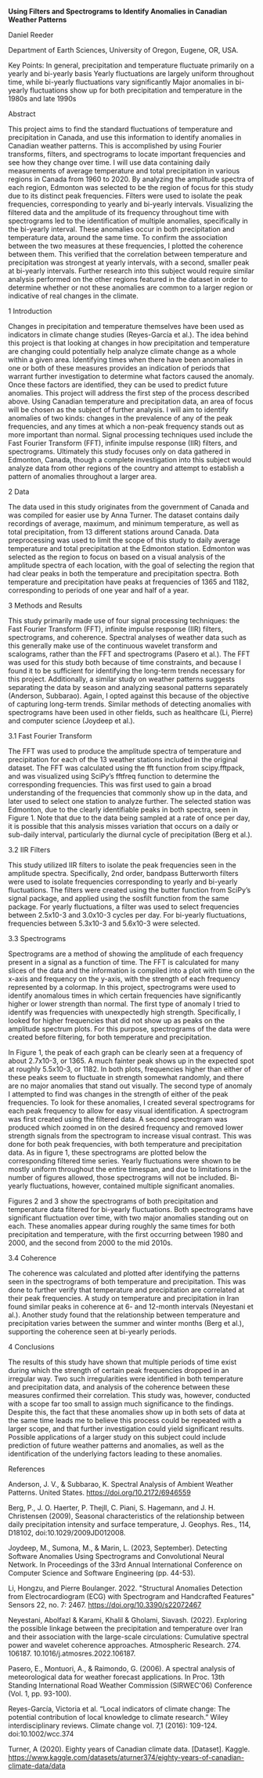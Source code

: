 **Using Filters and Spectrograms to Identify Anomalies in Canadian Weather Patterns**

Daniel Reeder

Department of Earth Sciences, University of Oregon, Eugene, OR, USA.

Key Points:
In general, precipitation and temperature fluctuate primarily on a yearly and bi-yearly basis
Yearly fluctuations are largely uniform throughout time, while bi-yearly fluctuations vary significantly
Major anomalies in bi-yearly fluctuations show up for both precipitation and temperature in the 1980s and late 1990s















Abstract

This project aims to find the standard fluctuations of temperature and precipitation in   Canada, and use this information to identify anomalies in Canadian weather patterns. This is accomplished by using Fourier transforms, filters, and spectrograms to locate important frequencies and see how they change over time. I will use data containing daily measurements of average temperature and total precipitation in various regions in Canada from 1960 to 2020. By analyzing the amplitude spectra of each region, Edmonton was selected to be the region of focus for this study due to its distinct peak frequencies. Filters were used to isolate the peak frequencies, corresponding to yearly and bi-yearly intervals. Visualizing the filtered data and the amplitude of its frequency throughout time with spectrograms led to the identification of multiple anomalies, specifically in the bi-yearly interval. These anomalies occur in both precipitation and temperature data, around the same time. To confirm the association between the two measures at these frequencies, I plotted the coherence between them. This verified that the correlation between temperature and precipitation was strongest at yearly intervals, with a second, smaller peak at bi-yearly intervals. Further research into this subject would require similar analysis performed on the other regions featured in the dataset in order to determine whether or not these anomalies are common to a larger region or indicative of real changes in the climate.

1 Introduction
	
  Changes in precipitation and temperature themselves have been used as indicators in climate change studies (Reyes-García et al.). The idea behind this project is that looking at changes in how precipitation and temperature are changing could potentially help analyze climate change as a whole within a given area. Identifying times when there have been anomalies in one or both of these measures provides an indication of periods that warrant further investigation to determine what factors caused the anomaly. Once these factors are identified, they can be used to predict future anomalies.
This project will address the first step of the process described above. Using Canadian temperature and precipitation data, an area of focus will be chosen as the subject of further analysis. I will aim to identify anomalies of two kinds: changes in the prevalence of any of the peak frequencies, and any times at which a non-peak frequency stands out as more important than normal. Signal processing techniques used include the Fast Fourier Transform (FFT), infinite impulse response (IIR) filters, and spectrograms. Ultimately this study focuses only on data gathered in Edmonton, Canada, though a complete investigation into this subject would analyze data from other regions of the country and attempt to establish a pattern of anomalies throughout a larger area.

2 Data
	
  The data used in this study originates from the government of Canada and was compiled for easier use by Anna Turner. The dataset contains daily recordings of average, maximum, and minimum temperature, as well as total precipitation, from 13 different stations around Canada.
Data preprocessing was used to limit the scope of this study to daily average temperature and total precipitation at the Edmonton station. Edmonton was selected as the region to focus on based on a visual analysis of the amplitude spectra of each location, with the goal of selecting the region that had clear peaks in both the temperature and precipitation spectra. Both temperature and precipitation have peaks at frequencies of 1365 and 1182, corresponding to periods of one year and half of a year. 


3 Methods and Results

  This study primarily made use of four signal processing techniques: the Fast Fourier Transform (FFT), infinite impulse response (IIR) filters, spectrograms, and coherence. Spectral analyses of weather data such as this generally make use of the continuous wavelet transform and scalograms, rather than the FFT and spectrograms (Pasero et al.). The FFT was used for this study both because of time constraints, and because I found it to be sufficient for identifying the long-term trends necessary for this project. Additionally, a similar study on weather patterns suggests separating the data by season and analyzing seasonal patterns separately (Anderson, Subbarao). Again, I opted against this because of the objective of capturing long-term trends. Similar methods of detecting anomalies with spectrograms have been used in other fields, such as healthcare (Li, Pierre) and computer science (Joydeep et al.).

3.1 Fast Fourier Transform

  The FFT was used to produce the amplitude spectra of temperature and precipitation for each of the 13 weather stations included in the original dataset. The FFT was calculated using the fft function from scipy.fftpack, and was visualized using SciPy’s fftfreq function to determine the corresponding frequencies. This was first used to gain a broad understanding of the frequencies that commonly show up in the data, and later used to select one station to analyze further. The selected station was Edmonton, due to the clearly identifiable peaks in both spectra, seen in Figure 1. Note that due to the data being sampled at a rate of once per day, it is possible that this analysis misses variation that occurs on a daily or sub-daily interval, particularly the diurnal cycle of precipitation (Berg et al.).

3.2 IIR Filters

  This study utilized IIR filters to isolate the peak frequencies seen in the amplitude spectra. Specifically, 2nd order, bandpass Butterworth filters were used to isolate frequencies corresponding to yearly and bi-yearly fluctuations. The filters were created using the butter function from SciPy’s signal package, and applied using the sosfilt function from the same package. For yearly fluctuations, a filter was used to select frequencies between 2.5x10-3 and 3.0x10-3 cycles per day. For bi-yearly fluctuations, frequencies between 5.3x10-3 and 5.6x10-3 were selected. 

3.3 Spectrograms

  Spectrograms are a method of showing the amplitude of each frequency present in a signal as a function of time. The FFT is calculated for many slices of the data and the information is compiled into a plot with time on the x-axis and frequency on the y-axis, with the strength of each frequency represented by a colormap. In this project, spectrograms were used to identify anomalous times in which certain frequencies have significantly higher or lower strength than normal. 
	The first type of anomaly I tried to identify was frequencies with unexpectedly high strength. Specifically, I looked for higher frequencies that did not show up as peaks on the amplitude spectrum plots. For this purpose, spectrograms of the data were created before filtering, for both temperature and precipitation.


  In Figure 1, the peak of each graph can be clearly seen at a frequency of about 2.7x10-3, or 1365. A much fainter peak shows up in the expected spot at roughly 5.5x10-3, or 1182. In both plots, frequencies higher than either of these peaks seem to fluctuate in strength somewhat randomly, and there are no major anomalies that stand out visually.
The second type of anomaly I attempted to find was changes in the strength of either of the peak frequencies. To look for these anomalies, I created several spectrograms for each peak frequency to allow for easy visual identification. A spectrogram was first created using the filtered data. A second spectrogram was produced which zoomed in on the desired frequency and removed lower strength signals from the spectrogram to increase visual contrast. This was done for both peak frequencies, with both temperature and precipitation data. As in figure 1, these spectrograms are plotted below the corresponding filtered time series. Yearly fluctuations were shown to be mostly uniform throughout the entire timespan, and due to limitations in the number of figures allowed, those spectrograms will not be included. Bi-yearly fluctuations, however, contained multiple significant anomalies.


  Figures 2 and 3 show the spectrograms of both precipitation and temperature data filtered for bi-yearly fluctuations. Both spectrograms have significant fluctuation over time, with two major anomalies standing out on each. These anomalies appear during roughly the same times for both precipitation and temperature, with the first occurring between 1980 and 2000, and the second from 2000 to the mid 2010s.

3.4 Coherence

  The coherence was calculated and plotted after identifying the patterns seen in the spectrograms of both temperature and precipitation. This was done to further verify that temperature and precipitation are correlated at their peak frequencies. A study on temperature and precipitation in Iran found similar peaks in coherence at 6- and 12-month intervals (Neyestani et al.). Another study found that the relationship between temperature and precipitation varies between the summer and winter months (Berg et al.), supporting the coherence seen at bi-yearly periods.

4 Conclusions

  The results of this study have shown that multiple periods of time exist during which the strength of certain peak frequencies dropped in an irregular way. Two such irregularities were identified in both temperature and precipitation data, and analysis of the coherence between these measures confirmed their correlation. This study was, however, conducted with a scope far too small to assign much significance to the findings. Despite this, the fact that these anomalies show up in both sets of data at the same time leads me to believe this process could be repeated with a larger scope, and that further investigation could yield significant results. Possible applications of a larger study on this subject could include prediction of future weather patterns and anomalies, as well as the identification of the underlying factors leading to these anomalies.












References


Anderson, J. V., & Subbarao, K. Spectral Analysis of Ambient Weather Patterns. United States. https://doi.org/10.2172/6946559


Berg, P., J. O. Haerter, P. Thejll, C. Piani, S. Hagemann, and J. H. Christensen (2009), Seasonal characteristics of the relationship between daily precipitation intensity and surface temperature, J. Geophys. Res., 114, D18102, doi:10.1029/2009JD012008.


Joydeep, M., Sumona, M., & Marin, L. (2023, September). Detecting Software Anomalies Using Spectrograms and Convolutional Neural Network. In Proceedings of the 33rd Annual International Conference on Computer Science and Software Engineering (pp. 44-53).


Li, Hongzu, and Pierre Boulanger. 2022. "Structural Anomalies Detection from Electrocardiogram (ECG) with Spectrogram and Handcrafted Features" Sensors 22, no. 7: 2467. https://doi.org/10.3390/s22072467


Neyestani, Abolfazl & Karami, Khalil & Gholami, Siavash. (2022). Exploring the possible linkage between the precipitation and temperature over Iran and their association with the large-scale circulations: Cumulative spectral power and wavelet coherence approaches. Atmospheric Research. 274. 106187. 10.1016/j.atmosres.2022.106187. 


Pasero, E., Montuori, A., & Raimondo, G. (2006). A spectral analysis of meteorological data for weather forecast applications. In Proc. 13th Standing International Road Weather Commission (SIRWEC'06) Conference (Vol. 1, pp. 93-100).


Reyes-García, Victoria et al. “Local indicators of climate change: The potential contribution of local knowledge to climate research.” Wiley interdisciplinary reviews. Climate change vol. 7,1 (2016): 109-124. doi:10.1002/wcc.374


Turner, A (2020). Eighty years of Canadian climate data. [Dataset]. Kaggle. https://www.kaggle.com/datasets/aturner374/eighty-years-of-canadian-climate-data/data







